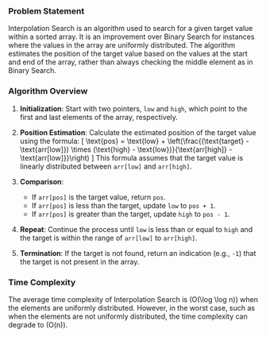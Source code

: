 ### Problem Statement

Interpolation Search is an algorithm used to search for a given target value within a sorted array. It is an improvement over Binary Search for instances where the values in the array are uniformly distributed. The algorithm estimates the position of the target value based on the values at the start and end of the array, rather than always checking the middle element as in Binary Search.

### Algorithm Overview

1. **Initialization**: Start with two pointers, `low` and `high`, which point to the first and last elements of the array, respectively.

2. **Position Estimation**: Calculate the estimated position of the target value using the formula:
   \[
   \text{pos} = \text{low} + \left(\frac{(\text{target} - \text{arr[low]}) \times (\text{high} - \text{low})}{\text{arr[high]} - \text{arr[low]}}\right)
   \]
   This formula assumes that the target value is linearly distributed between `arr[low]` and `arr[high]`.

3. **Comparison**:
   - If `arr[pos]` is the target value, return `pos`.
   - If `arr[pos]` is less than the target, update `low` to `pos + 1`.
   - If `arr[pos]` is greater than the target, update `high` to `pos - 1`.

4. **Repeat**: Continue the process until `low` is less than or equal to `high` and the target is within the range of `arr[low]` to `arr[high]`.

5. **Termination**: If the target is not found, return an indication (e.g., `-1`) that the target is not present in the array.

### Time Complexity

The average time complexity of Interpolation Search is \(O(\log \log n)\) when the elements are uniformly distributed. However, in the worst case, such as when the elements are not uniformly distributed, the time complexity can degrade to \(O(n)\).
